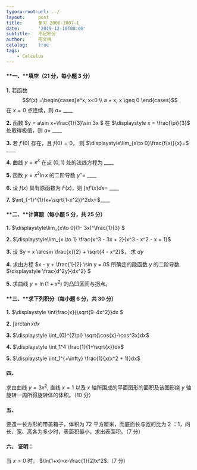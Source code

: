```yaml
---
typora-root-url: ../
layout:     post
title:      复习 2006-2007-1
date:       '2019-12-10T08:08'
subtitle:   不定积分
author:     招文桃
catalog:    true
tags:
    - Calculus
---
```


#### **一、**填空（21 分，每小题 3 分）

**1.**  若函数 $$f(x) =\begin{cases}e^x, x<0 \\ a + x, x \geq 0 \end{cases}$$ 在 $x = 0$ 点连续，则 $a=$ ____ 

<!--more-->

**2.**  函数 $y = a\sin x+\frac{1}{3}\sin 3x $ 在 $\displaystyle x = \frac{\pi}{3}$ 处取得极值，则 $a=$ ____ 



**3.**  若 $f'(0)$ 存在，且 $f(0)=0$， 则 $\displaystyle\lim_{x\to 0}\frac{f(x)}{x}=$ ____ 



**4.**  曲线 $y=e^x$ 在点 $(0,1)$ 处的法线方程为 ____ 



**5.**  函数 $y=x^2\ln x$ 的二阶导数 $y''=$ ____ 



**6.**  设 $f(x)$ 具有原函数为 $F(x)$，则 $\int xf'(x)dx=$ ____  



**7.**  $\int_{-1}^{1}(x+\sqrt{1-x^2})^2dx=$____ 



#### **二、**计算题（每小题 5 分，共 25 分）

**1.**  $\displaystyle\lim_{x\to 0}(1- 3x)^\frac{1}{3} $ 



**2.** $\displaystyle\lim_{x \to 1} \frac{x^3 - 3x + 2}{x^3 - x^2 - x + 1}$ 



**3.** 设 $y = x \arcsin \frac{x}{2} + \sqrt{4 - x^2}$， 求 $dy$ 



**4.** 求由方程 $x - y + \frac{1}{2} \sin y = 0$ 所确定的隐函数 $y$ 的二阶导数 $\displaystyle \frac{d^2y}{dx^2} $ 



**5.** 求曲线 $y = \ln(1+x^2)$ 的凸凹区间与拐点。 



#### **三、**求下列积分（每小题  6 分，共 30 分）

**1.**  $\displaystyle \int\frac{x}{\sqrt{9-4x^2}}dx $ 



**2.** $\displaystyle \int \arctan xdx$ 



**3.** $\displaystyle \int_{0}^{2\pi} \sqrt{\cos{x}-\cos^3x}dx$



**4.** $\displaystyle \int_1^4 \frac{1}{1+\sqrt{x}}dx$



**5.** $\displaystyle \int_1^{+\infty} \frac{1}{x(x^2 + 1)}dx$ 



#### **四、** 

求由曲线 $y = 3x^2$, 直线 $x= 1$ 以及 $x$ 轴所围成的平面图形的面积及该图形绕 $y$ 轴旋转一周所得旋转体的体积。（10 分） 





#### **五、** 

要造一长方形的带盖箱子，体积为 72 平方厘米，而底面长与宽的比为 2 ：1，问长、宽、高各为多少时，表面积最小，求出表面积。（7 分） 





#### **六、** 证明：

当 $x > 0$ 时， $\ln(1+x)>x-\frac{1}{2}x^2$.（7 分）

